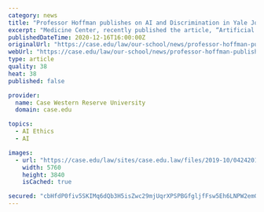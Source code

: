 ```yaml
---
category: news
title: "Professor Hoffman publishes on AI and Discrimination in Yale Journal of Health Policy, Law, and Ethics"
excerpt: "Medicine Center, recently published the article, “Artificial Intelligence and Discrimination in Health Care,” in the Yale Journal of Health Policy Law and Ethics. In the article, Hoffman argues that \"algorithmic discrimination in medicine can violate civil rights laws such as Title VI and Section 1557 of the Affordable Care Act when it exacerbates health disparities or perpetuates inequities."
publishedDateTime: 2020-12-16T16:00:00Z
originalUrl: "https://case.edu/law/our-school/news/professor-hoffman-publishes-ai-and-discrimination-yale-journal-health-policy-law-and-ethics"
webUrl: "https://case.edu/law/our-school/news/professor-hoffman-publishes-ai-and-discrimination-yale-journal-health-policy-law-and-ethics"
type: article
quality: 38
heat: 38
published: false

provider:
  name: Case Western Reserve University
  domain: case.edu

topics:
  - AI Ethics
  - AI

images:
  - url: "https://case.edu/law/sites/case.edu.law/files/2019-10/04242017_CWRU_LAW_2049.jpg"
    width: 5760
    height: 3840
    isCached: true

secured: "cbHfdP0fiv5SKIMq6dQb3H5isZwc29mjUqrXPSPBGfgljfFsw5Eh6LNPW2emGAenIjVSQsXL4Bus6K0YT+gu03Xxik8ZNvrR1eIW/0csVd1kaSgVFWqPvr/SleMFz0DwF6UvXi5cC+a2Bj//5BGBSc2bgA2/AwM6FuLrG4H3mFgF6oSUQ0rKakB+E9kUsdZP+33jhUzXDULAeVkb4GOML13V8MWSCaf0ubky06RwW7wzY6R0V6lrqVnHMVoRi2J2I2NS6/Q2Ul42TpQyutc5kIoPlaFVOSZI3k3hX5feKRBDXPgU4dpUGoZdKkn7WHGiGXlwCrrm5vX2n7/beLobVc7oFt03e95/+LasggewddQ=;UfRyrvF1j0ErWW4lFHZviw=="
---
```


